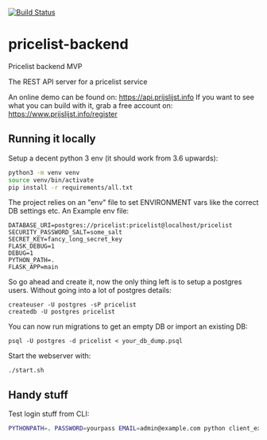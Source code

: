 [![Build Status](https://travis-ci.com/acidjunk/pricelist-backend.svg?branch=master)](https://travis-ci.com/acidjunk/pricelist-backend)

# pricelist-backend

Pricelist backend MVP

The REST API server for a pricelist service

An online demo can be found on: https://api.prijslijst.info
If you want to see what you can build with it, grab a free account on: https://www.prijslijst.info/register

## Running it locally

Setup a decent python 3 env (it should work from 3.6 upwards):

```bash
python3 -m venv venv
source venv/bin/activate
pip install -r requirements/all.txt
```

The project relies on an "env" file to set ENVIRONMENT vars like the correct DB settings etc. An Example env file:

```
DATABASE_URI=postgres://pricelist:pricelist@localhost/pricelist
SECURITY_PASSWORD_SALT=some_salt
SECRET_KEY=fancy_long_secret_key
FLASK_DEBUG=1
DEBUG=1
PYTHON_PATH=.
FLASK_APP=main
```

So go ahead and create it, now the only thing left is to setup a postgres users. Without going into a lot of postgres
details:

```
createuser -U postgres -sP pricelist
createdb -U postgres pricelist
```

You can now run migrations to get an empty DB or import an existing DB:

```
psql -U postgres -d pricelist < your_db_dump.psql
```

Start the webserver with:
```
./start.sh
```

## Handy stuff

Test login stuff from CLI:

```bash
PYTHONPATH=. PASSWORD=yourpass EMAIL=admin@example.com python client_examples/login.py
```
